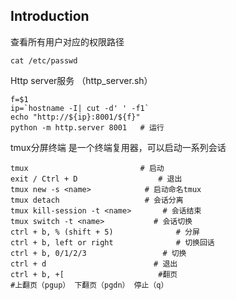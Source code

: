 ## Introduction
查看所有用户对应的权限路径
```
cat /etc/passwd 
```

Http server服务 （http_server.sh）
```
f=$1
ip=`hostname -I| cut -d' ' -f1`
echo "http://${ip}:8001/${f}"
python -m http.server 8001   # 运行
```

tmux分屏终端
是一个终端复用器，可以启动一系列会话
```
tmux                         # 启动
exit / Ctrl + D                  # 退出
tmux new -s <name>            # 启动命名tmux
tmux detach                   # 会话分离
tmux kill-session -t <name>       # 会话结束
tmux switch -t <name>           # 会话切换
ctrl + b, % (shift + 5)              # 分屏
ctrl + b, left or right              # 切换回话
ctrl + b, 0/1/2/3                 # 切换
ctrl + d                        # 退出
ctrl + b, +[                     #翻页
#上翻页（pgup） 下翻页（pgdn） 停止（q）
```
